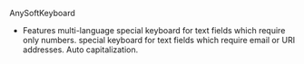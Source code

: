 

AnySoftKeyboard

- Features
 multi-language
 special keyboard for text fields which require only numbers.
 special keyboard for text fields which require email or URI addresses.
 Auto capitalization.
